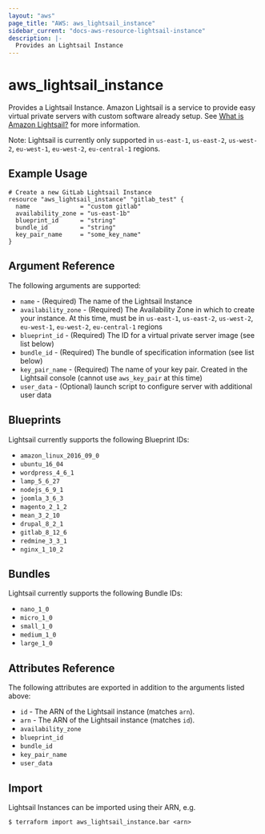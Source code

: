 ```yaml
---
layout: "aws"
page_title: "AWS: aws_lightsail_instance"
sidebar_current: "docs-aws-resource-lightsail-instance"
description: |-
  Provides an Lightsail Instance
---
```


# aws\_lightsail\_instance

Provides a Lightsail Instance. Amazon Lightsail is a service to provide easy virtual private servers
with custom software already setup. See [What is Amazon Lightsail?](https://lightsail.aws.amazon.com/ls/docs/getting-started/article/what-is-amazon-lightsail)
for more information.

Note: Lightsail is currently only supported in `us-east-1`, `us-east-2`, `us-west-2`, `eu-west-1`, `eu-west-2`, `eu-central-1` regions.

## Example Usage

```hcl
# Create a new GitLab Lightsail Instance
resource "aws_lightsail_instance" "gitlab_test" {
  name              = "custom gitlab"
  availability_zone = "us-east-1b"
  blueprint_id      = "string"
  bundle_id         = "string"
  key_pair_name     = "some_key_name"
}
```

## Argument Reference

The following arguments are supported:

* `name` - (Required) The name of the Lightsail Instance
* `availability_zone` - (Required) The Availability Zone in which to create your
instance. At this time, must be in `us-east-1`, `us-east-2`, `us-west-2`, `eu-west-1`, `eu-west-2`, `eu-central-1` regions
* `blueprint_id` - (Required) The ID for a virtual private server image
(see list below)
* `bundle_id` - (Required) The bundle of specification information (see list below)
* `key_pair_name` - (Required) The name of your key pair. Created in the
Lightsail console (cannot use `aws_key_pair` at this time)
* `user_data` - (Optional) launch script to configure server with additional user data


## Blueprints

Lightsail currently supports the following Blueprint IDs:

- `amazon_linux_2016_09_0`
- `ubuntu_16_04`
- `wordpress_4_6_1`
- `lamp_5_6_27`
- `nodejs_6_9_1`
- `joomla_3_6_3`
- `magento_2_1_2`
- `mean_3_2_10`
- `drupal_8_2_1`
- `gitlab_8_12_6`
- `redmine_3_3_1`
- `nginx_1_10_2`

## Bundles

Lightsail currently supports the following Bundle IDs:

- `nano_1_0`
- `micro_1_0`
- `small_1_0`
- `medium_1_0`
- `large_1_0`

## Attributes Reference

The following attributes are exported in addition to the arguments listed above:

* `id` - The ARN of the Lightsail instance (matches `arn`).
* `arn` - The ARN of the Lightsail instance (matches `id`).
* `availability_zone`
* `blueprint_id`
* `bundle_id`
* `key_pair_name`
* `user_data`

## Import

Lightsail Instances can be imported using their ARN, e.g.

```
$ terraform import aws_lightsail_instance.bar <arn>
```
